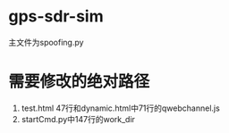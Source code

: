 # gps-sdr-sim
主文件为spoofing.py
# 需要修改的绝对路径
1. test.html 47行和dynamic.html中71行的qwebchannel.js
2. startCmd.py中147行的work_dir
